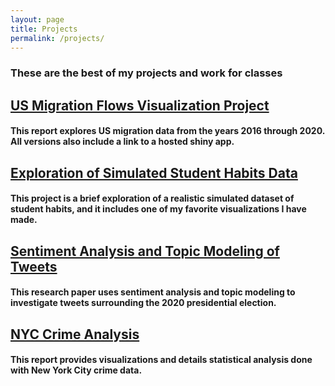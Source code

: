 ```yaml
---
layout: page
title: Projects
permalink: /projects/
---
```


### These are the best of my projects and work for classes


<h2><a href="/projects/436proj/" target="_blank" rel="noopener noreferrer">US Migration Flows Visualization Project</a></h2>

#### This report explores US migration data from the years 2016 through 2020. All versions also include a link to a hosted shiny app.


<h2><a href="/projects/studyhabits/" target="_blank" rel="noopener noreferrer">Exploration of Simulated Student Habits Data</a></h2>

#### This project is a brief exploration of a realistic simulated dataset of student habits, and it includes one of my favorite visualizations I have made.


<h2><a href="/projects/2020tweets/" target="_blank" rel="noopener noreferrer">Sentiment Analysis and Topic Modeling of Tweets</a></h2>

#### This research paper uses sentiment analysis and topic modeling to investigate tweets surrounding the 2020 presidential election.


<h2><a href="/projects/240proj/" target="_blank" rel="noopener noreferrer">NYC Crime Analysis</a></h2>

#### This report provides visualizations and details statistical analysis done with New York City crime data.